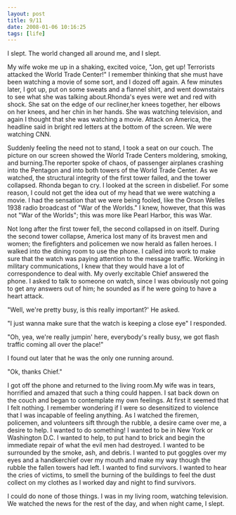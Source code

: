 ```yaml
---
layout: post
title: 9/11
date: 2008-01-06 10:16:25
tags: [life]
---
```


I slept. The world changed all around me, and I slept.

My wife woke me up in a shaking, excited voice, "Jon, get up! Terrorists
attacked the World Trade Center!" I remember thinking that she must have been
watching a movie of some sort, and I dozed off again. A few minutes later, I
got up, put on some sweats and a flannel shirt, and went downstairs to see
what she was talking about.Rhonda's eyes were wet and red with shock. She sat
on the edge of our recliner,her knees together, her elbows on her knees, and
her chin in her hands. She was watching television, and again I thought that
she was watching a movie. Attack on America, the headline said in bright red
letters at the bottom of the screen. We were watching CNN.

Suddenly feeling the need not to stand, I took a seat on our couch. The
picture on our screen showed the World Trade Centers moldering, smoking, and
burning.The reporter spoke of chaos, of passenger airplanes crashing into the
Pentagon and into both towers of the World Trade Center. As we watched, the
structural integrity of the first tower failed, and the tower collapsed.
Rhonda began to cry. I looked at the screen in disbelief. For some reason, I
could not get the idea out of my head that we were watching a movie. I had the
sensation that we were being fooled, like the Orson Welles 1938 radio
broadcast of "War of the Worlds." I knew, however, that this was not "War of
the Worlds"; this was more like Pearl Harbor, this was War.

Not long after the first tower fell, the second collapsed in on itself. During
the second tower collapse, America lost many of its bravest men and women; the
firefighters and policemen we now herald as fallen heroes. I walked into the
dining room to use the phone. I called into work to make sure that the watch
was paying attention to the message traffic. Working in military
communications, I knew that they would have a lot of correspondence to deal
with. My overly excitable Chief answered the phone. I asked to talk to someone
on watch, since I was obviously not going to get any answers out of him; he
sounded as if he were going to have a heart attack.

"Well, we're pretty busy, is this really important?' He asked.

"I just wanna make sure that the watch is keeping a close eye" I responded.

"Oh, yea, we're really jumpin' here, everybody's really busy, we got flash
traffic coming all over the place!"

I found out later that he was the only one running around.

"Ok, thanks Chief."

I got off the phone and returned to the living room.My wife was in tears,
horrified and amazed that such a thing could happen. I sat back down on the
couch and began to contemplate my own feelings. At first it seemed that I felt
nothing. I remember wondering if I were so desensitized to violence that I was
incapable of feeling anything. As I watched the firemen, policemen, and
volunteers sift through the rubble, a desire came over me, a desire to help. I
wanted to do something! I wanted to be in New York or Washington D.C. I wanted
to help, to put hand to brick and begin the immediate repair of what the evil
men had destroyed. I wanted to be surrounded by the smoke, ash, and debris. I
wanted to put goggles over my eyes and a handkerchief over my mouth and make
my way though the rubble the fallen towers had left. I wanted to find
survivors. I wanted to hear the cries of victims, to smell the burning of the
buildings to feel the dust collect on my clothes as I worked day and night to
find survivors.

I could do none of those things. I was in my living room, watching television.
We watched the news for the rest of the day, and when night came, I slept.


